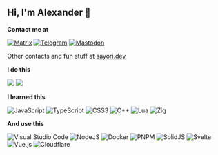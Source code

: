 ## Hi, I'm Alexander 👋

**Contact me at**

[![Matrix](https://img.shields.io/badge/matrix-@saiv46:mie.foundation-3C3C3D?style=for-the-badge&logo=matrix&logoColor=white)](https://matrix.to/#/@saiv46:mie.foundation)
[![Telegram](https://img.shields.io/badge/Telegram-@saiv46-%230DB7ED.svg?style=for-the-badge&logo=telegram&logoColor=white)](https://t.me/saiv46)
[![Mastodon](https://img.shields.io/badge/mastodon-saiv46@zhub.link-%232B90D9?style=for-the-badge&logo=mastodon&logoColor=white)](https://zhub.link/@saiv46)

Other contacts and fun stuff at [sayori.dev](https://sayori.dev)

**I do this**

![](https://github.com/saiv46/github-stats/blob/master/generated/overview.svg)
![](https://github.com/saiv46/github-stats/blob/master/generated/languages.svg)

**I learned this**

![JavaScript](https://img.shields.io/badge/javascript-323330?style=for-the-badge&logo=javascript&logoColor=F7DF1E)
![TypeScript](https://img.shields.io/badge/typescript-007ACC?style=for-the-badge&logo=typescript&logoColor=white)
![CSS3](https://img.shields.io/badge/css3-1572B6?style=for-the-badge&logo=css3&logoColor=white)
![C++](https://img.shields.io/badge/c++-00599C?style=for-the-badge&logo=c%2B%2B&logoColor=white)
![Lua](https://img.shields.io/badge/lua-2C2D72.svg?style=for-the-badge&logo=lua&logoColor=white)
![Zig](https://img.shields.io/badge/Zig-%23F7A41D.svg?style=for-the-badge&logo=zig&logoColor=white)

**And use this**

![Visual Studio Code](https://img.shields.io/badge/Visual%20Studio%20Code-0078D7?style=for-the-badge&logo=visual-studio-code&logoColor=white)
![NodeJS](https://img.shields.io/badge/node.js-6DA55F?style=for-the-badge&logo=node.js&logoColor=white)
![Docker](https://img.shields.io/badge/docker-0DB7ED?style=for-the-badge&logo=docker&logoColor=white)
![PNPM](https://img.shields.io/badge/pnpm-4A4A4A?style=for-the-badge&logo=pnpm&logoColor=f69220)
![SolidJS](https://img.shields.io/badge/SolidJS-2C4F7C?style=for-the-badge&logo=solid&logoColor=c8c9cb)
![Svelte](https://img.shields.io/badge/svelte-F1413D?style=for-the-badge&logo=svelte&logoColor=white)
![Vue.js](https://img.shields.io/badge/vuejs-35495E?style=for-the-badge&logo=vuedotjs&logoColor=4FC08D)
![Cloudflare](https://img.shields.io/badge/Cloudflare-F38020?style=for-the-badge&logo=Cloudflare&logoColor=white)
